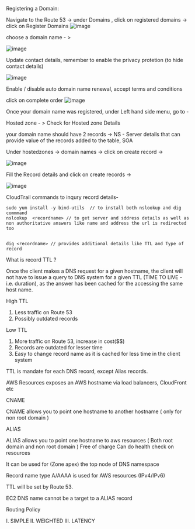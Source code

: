



Registering a Domain:

Navigate to the Route 53 -> under Domains , click on registered domains -> click on Register Domains
![image](https://user-images.githubusercontent.com/26665659/232305446-23f14bd2-a562-4fe4-b597-abeb9751c138.png)

choose a domain name - >

![image](https://user-images.githubusercontent.com/26665659/232305468-767f6d27-e23a-457b-b575-7aa6d138dbed.png)

Update contact details, remember to enable the privacy protetion (to hide contact details) 

![image](https://user-images.githubusercontent.com/26665659/232309382-71e7c3b9-48ba-4e82-82e3-6c5f48ceb200.png)


Enable / disable auto domain name renewal, accept terms and conditions

click on complete order ![image](https://user-images.githubusercontent.com/26665659/232309346-f82b5b32-d44c-4e1e-b7c6-74e0cb45fe6f.png)

Once your domain name was registered, under Left hand side menu, go to - 

Hosted zone - > Check for Hosted zone Details 

your domain name should have 2 records -> NS - Server details that can provide value of the records added to the table, SOA


Under hostedzones -> domain names -> click on create record ->

![image](https://user-images.githubusercontent.com/26665659/232309452-05775b2f-aa5c-4f60-8a1a-603d26c6886a.png)

Fill the Record details and click on create records ->

![image](https://user-images.githubusercontent.com/26665659/232309442-b2510295-1696-4cfb-819f-a76d575af67f.png)


CloudTrail commands to inqury record details- 

```
sudo yum install -y bind-utils  // to install both nslookup and dig commmand
nslookup  <recordname> // to get server and sddress details as well as non authoritative answers like name and address the url is redirected too


dig <recordname> // provides additional details like TTL and Type of record

```


What is record TTL ?

Once the client makes a DNS request for a given hostname, the client will not have to issue a query to DNS system for a given TTL (TIME TO LIVE - i.e. duration), as the answer has been cached for the accessing the same host name.


High TTL 
1. Less traffic on Route 53
2. Possibly outdated records

Low TTL 
1. More traffic on Route 53, increase in cost($$)
2. Records are outdated for lesser time 
3. Easy to change record name as it is cached for less time in the client system

TTL is mandate for each DNS record, except Alias records.

AWS Resources exposes an AWS hostname via load balancers, CloudFront etc

CNAME 

CNAME allows you to point one hostname to another hostname ( only for non root domain )

ALIAS

ALIAS allows you to point one hostname to aws resources ( Both root domain and non root domain )
Free of charge
Can do health check on resources

It can be used for (Zone apex) the top node of DNS namespace 

Record name type A/AAAA is used for AWS resources (IPv4/IPv6)

TTL will be set by Route 53.

EC2 DNS name cannot be a target to a ALIAS record


Routing Policy

I. SIMPLE 
II. WEIGHTED 
III. LATENCY



